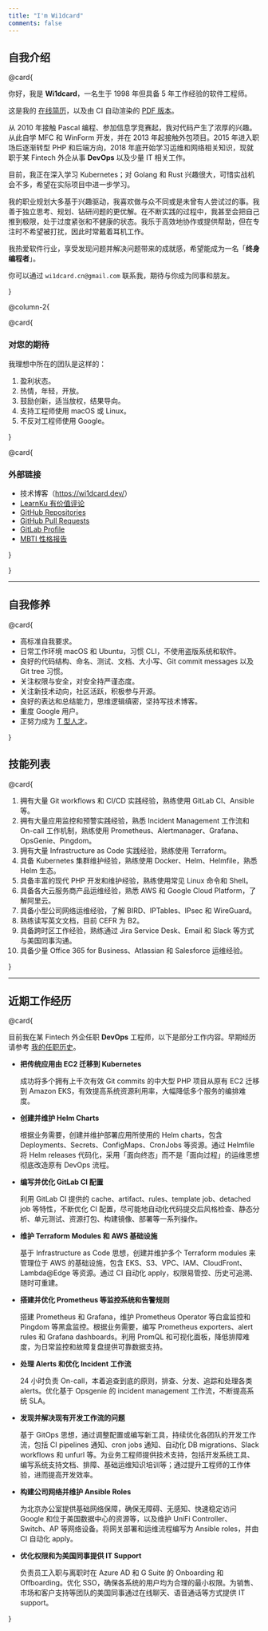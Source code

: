 ```yaml
---
title: "I'm Wi1dcard"
comments: false
---
```


<!--more-->

## 自我介绍

@card{

你好，我是 **Wi1dcard**，一名生于 1998 年但具备 5 年工作经验的软件工程师。

这是我的 [在线简历](https://wi1dcard.dev/resume/)，以及由 CI 自动渲染的 [PDF 版本](https://wi1dcard.dev/resume/Weizhe-Sun-Resume.pdf)。

从 2010 年接触 Pascal 编程、参加信息学竞赛起，我对代码产生了浓厚的兴趣。从此自学 MFC 和 WinForm 开发，并在 2013 年起接触外包项目。2015 年进入职场后逐渐转型 PHP 和后端方向，2018 年底开始学习运维和网络相关知识，现就职于某 Fintech 外企从事 **DevOps** 以及少量 IT 相关工作。

目前，我正在深入学习 Kubernetes；对 Golang 和 Rust 兴趣很大，可惜实战机会不多，希望在实际项目中进一步学习。

我的职业规划大多基于兴趣驱动，我喜欢做与众不同或是未曾有人尝试过的事。我善于独立思考、规划、钻研问题的更优解。在不断实践的过程中，我甚至会把自己推到极限，处于过度紧张和不健康的状态。我乐于高效地协作或提供帮助，但在专注时不希望被打扰，因此时常戴着耳机工作。

我热爱软件行业，享受发现问题并解决问题带来的成就感，希望能成为一名「**终身编程者**」。

你可以通过 `wi1dcard.cn@gmail.com` 联系我，期待与你成为同事和朋友。

}

@column-2{

@card{

### 对您的期待

我理想中所在的团队是这样的：

1. 盈利状态。
2. 热情，年轻，开放。
3. 鼓励创新，适当放权，结果导向。
4. 支持工程师使用 macOS 或 Linux。
5. 不反对工程师使用 Google。

}

@card{

### 外部链接

- 技术博客（<https://wi1dcard.dev/>）
- [LearnKu 有价值评论](https://learnku.com/users/32249/replies)
- [GitHub Repositories](https://github.com/wi1dcard?utf8=%E2%9C%93&tab=repositories&q=&type=source&language=)
- [GitHub Pull Requests](https://github.com/pulls?utf8=%E2%9C%93&q=is%3Apr+sort%3Aupdated-desc+author%3Awi1dcard)
- [GitLab Profile](https://gitlab.com/wi1dcard)
- [MBTI 性格报告](https://www.16personalities.com/ch/intj-%E4%BA%BA%E6%A0%BC)

}

}

---

## 自我修养

@card{

- 高标准自我要求。
- 日常工作环境 macOS 和 Ubuntu，习惯 CLI，不使用盗版系统和软件。
- 良好的代码结构、命名、测试、文档、大小写、Git commit messages 以及 Git tree 习惯。
- 关注权限与安全，对安全持严谨态度。
- 关注新技术动向，社区活跃，积极参与开源。
- 良好的表达和总结能力，思维逻辑缜密，坚持写技术博客。
- 重度 Google 用户。
- 正努力成为 [T 型人才](https://en.wikipedia.org/wiki/T-shaped_skills)。

}

## 技能列表

@card{

1. 拥有大量 Git workflows 和 CI/CD 实践经验，熟练使用 GitLab CI、Ansible 等。
2. 拥有大量应用监控和预警实践经验，熟悉 Incident Management 工作流和 On-call 工作机制，熟练使用 Prometheus、Alertmanager、Grafana、OpsGenie、Pingdom。
3. 拥有大量 Infrastructure as Code 实践经验，熟练使用 Terraform。
4. 具备 Kubernetes 集群维护经验，熟练使用 Docker、Helm、Helmfile，熟悉 Helm 生态。
5. 具备丰富的现代 PHP 开发和维护经验，熟练使用常见 Linux 命令和 Shell。
6. 具备各大云服务商产品运维经验，熟悉 AWS 和 Google Cloud Platform，了解阿里云。
7. 具备小型公司网络运维经验，了解 BIRD、IPTables、IPsec 和 WireGuard。
8. 熟练读写英文文档，目前 CEFR 为 B2。
9. 具备跨时区工作经验，熟练通过 Jira Service Desk、Email 和 Slack 等方式与美国同事沟通。
10. 具备少量 Office 365 for Business、Atlassian 和 Salesforce 运维经验。

}

---

## 近期工作经历

@card{

目前我在某 Fintech 外企任职 **DevOps** 工程师，以下是部分工作内容。早期经历请参考 [我的任职历史](https://wi1dcard.dev/employment-history/)。

- **把传统应用由 EC2 迁移到 Kubernetes**

  成功将多个拥有上千次有效 Git commits 的中大型 PHP 项目从原有 EC2 迁移到 Amazon EKS，有效提高系统资源利用率，大幅降低多个服务的编排难度。

- **创建并维护 Helm Charts**

  根据业务需要，创建并维护部署应用所使用的 Helm charts，包含 Deployments、Secrets、ConfigMaps、CronJobs 等资源。通过 Helmfile 将 Helm releases 代码化，采用「面向终态」而不是「面向过程」的运维思想彻底改造原有 DevOps 流程。

- **编写并优化 GitLab CI 配置**

  利用 GitLab CI 提供的 cache、artifact、rules、template job、detached job 等特性，不断优化 CI 配置，尽可能地自动化代码提交后风格检查、静态分析、单元测试、资源打包、构建镜像、部署等一系列操作。

- **维护 Terraform Modules 和 AWS 基础设施**

  基于 Infrastructure as Code 思想，创建并维护多个 Terraform modules 来管理位于 AWS 的基础设施，包含 EKS、S3、VPC、IAM、CloudFront、Lambda@Edge 等资源。通过 CI 自动化 apply，权限易管控、历史可追溯、随时可重建。

- **搭建并优化 Prometheus 等监控系统和告警规则**

  搭建 Prometheus 和 Grafana，维护 Prometheus Operator 等白盒监控和 Pingdom 等黑盒监控。根据业务需要，编写 Prometheus exporters、alert rules 和 Grafana dashboards。利用 PromQL 和可视化面板，降低排障难度，为日常监控和故障复盘提供可靠数据支持。

- **处理 Alerts 和优化 Incident 工作流**

  24 小时负责 On-call，本着追查到底的原则，排查、分发、追踪和处理各类 alerts。优化基于 Opsgenie 的 incident management 工作流，不断提高系统 SLA。

- **发现并解决现有开发工作流的问题**

  基于 GitOps 思想，通过调整配置或编写新工具，持续优化各团队的开发工作流，包括 CI pipelines 通知、cron jobs 通知、自动化 DB migrations、Slack workflows 和 unfurl 等。为业务工程师提供技术支持，包括开发系统工具、编写系统支持文档、排障、基础运维知识培训等；通过提升工程师的工作体验，进而提高开发效率。

- **构建公司网络并维护 Ansible Roles**

  为北京办公室提供基础网络保障，确保无障碍、无感知、快速稳定访问 Google 和位于美国数据中心的资源等，以及维护 UniFi Controller、Switch、AP 等网络设备。将网关部署和运维流程编写为 Ansible roles，并由 CI 自动化 apply。

- **优化权限和为美国同事提供 IT Support**

  负责员工入职与离职时在 Azure AD 和 G Suite 的 Onboarding 和 Offboarding。优化 SSO，确保各系统的用户均为合理的最小权限。为销售、市场和客户支持等团队的美国同事通过在线聊天、语音通话等方式提供 IT support。

}

